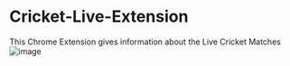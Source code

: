 # Cricket-Live-Extension
This Chrome Extension gives information about the Live Cricket Matches
![image](https://github.com/Ketan-Sing-h/Cricket-Live-Extension/assets/102852482/7164e5c2-91ea-4587-92b0-f030b5fa2f4d)
